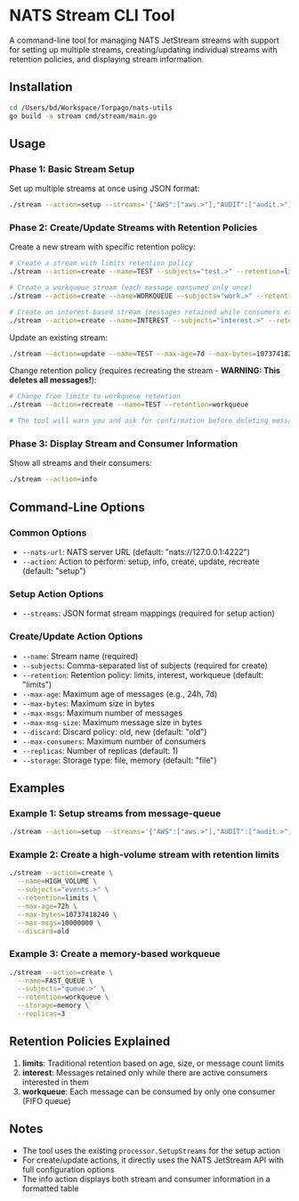 # NATS Stream CLI Tool

A command-line tool for managing NATS JetStream streams with support for setting up multiple streams, creating/updating individual streams with retention policies, and displaying stream information.

## Installation

```bash
cd /Users/bd/Workspace/Torpago/nats-utils
go build -o stream cmd/stream/main.go
```

## Usage

### Phase 1: Basic Stream Setup

Set up multiple streams at once using JSON format:

```bash
./stream --action=setup --streams='{"AWS":["aws.>"],"AUDIT":["audit.>"],"RISK":["risk.>"]}'
```

### Phase 2: Create/Update Streams with Retention Policies

Create a new stream with specific retention policy:

```bash
# Create a stream with limits retention policy
./stream --action=create --name=TEST --subjects="test.>" --retention=limits --max-age=24h --max-msgs=1000000

# Create a workqueue stream (each message consumed only once)
./stream --action=create --name=WORKQUEUE --subjects="work.>" --retention=workqueue

# Create an interest-based stream (messages retained while consumers exist)
./stream --action=create --name=INTEREST --subjects="interest.>" --retention=interest
```

Update an existing stream:

```bash
./stream --action=update --name=TEST --max-age=7d --max-bytes=1073741824
```

Change retention policy (requires recreating the stream - **WARNING: This deletes all messages!**):

```bash
# Change from limits to workqueue retention
./stream --action=recreate --name=TEST --retention=workqueue

# The tool will warn you and ask for confirmation before deleting messages
```

### Phase 3: Display Stream and Consumer Information

Show all streams and their consumers:

```bash
./stream --action=info
```

## Command-Line Options

### Common Options
- `--nats-url`: NATS server URL (default: "nats://127.0.0.1:4222")
- `--action`: Action to perform: setup, info, create, update, recreate (default: "setup")

### Setup Action Options
- `--streams`: JSON format stream mappings (required for setup action)

### Create/Update Action Options
- `--name`: Stream name (required)
- `--subjects`: Comma-separated list of subjects (required for create)
- `--retention`: Retention policy: limits, interest, workqueue (default: "limits")
- `--max-age`: Maximum age of messages (e.g., 24h, 7d)
- `--max-bytes`: Maximum size in bytes
- `--max-msgs`: Maximum number of messages
- `--max-msg-size`: Maximum message size in bytes
- `--discard`: Discard policy: old, new (default: "old")
- `--max-consumers`: Maximum number of consumers
- `--replicas`: Number of replicas (default: 1)
- `--storage`: Storage type: file, memory (default: "file")

## Examples

### Example 1: Setup streams from message-queue

```bash
./stream --action=setup --streams='{"AWS":["aws.>"],"AUDIT":["audit.>"],"NOTICE":["notice.>"],"RISK":["risk.>"],"MARQETA":["marqeta.>"],"MANAGEMENT":["management.>"]}'
```

### Example 2: Create a high-volume stream with retention limits

```bash
./stream --action=create \
  --name=HIGH_VOLUME \
  --subjects="events.>" \
  --retention=limits \
  --max-age=72h \
  --max-bytes=10737418240 \
  --max-msgs=10000000 \
  --discard=old
```

### Example 3: Create a memory-based workqueue

```bash
./stream --action=create \
  --name=FAST_QUEUE \
  --subjects="queue.>" \
  --retention=workqueue \
  --storage=memory \
  --replicas=3
```

## Retention Policies Explained

1. **limits**: Traditional retention based on age, size, or message count limits
2. **interest**: Messages retained only while there are active consumers interested in them
3. **workqueue**: Each message can be consumed by only one consumer (FIFO queue)

## Notes

- The tool uses the existing `processor.SetupStreams` for the setup action
- For create/update actions, it directly uses the NATS JetStream API with full configuration options
- The info action displays both stream and consumer information in a formatted table